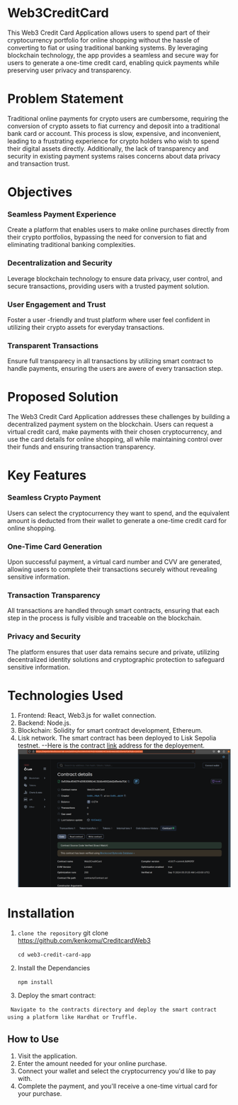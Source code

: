 # Web3CreditCard
This Web3 Credit Card Application allows users to spend part of their cryptocurrency portfolio for online shopping without the hassle of converting to fiat or using traditional banking systems. By leveraging blockchain technology, the app provides a seamless and secure way for users to generate a one-time credit card, enabling quick payments while preserving user privacy and transparency.

# Problem Statement
Traditional online payments for crypto users are cumbersome, requiring the conversion of crypto assets to fiat currency and deposit into a traditional bank card or account. This process is slow, expensive, and inconvenient, leading to a frustrating experience for crypto holders who wish to spend their digital assets directly. Additionally, the lack of transparency and security in existing payment systems raises concerns about data privacy and transaction trust.

# Objectives

### Seamless Payment Experience
Create a platform that enables users to make online purchases directly from their crypto portfolios, bypassing the need for conversion to fiat and eliminating traditional banking complexities.

### Decentralization and Security
Leverage blockchain technology to ensure data privacy, user control, and secure transactions, providing users with a trusted payment solution.

### User Engagement and Trust
Foster a user -friendly and trust platform where user feel confident in utilizing their crypto assets for everyday transactions.

### Transparent Transactions
Ensure full transparecy in all transactions by utilizing smart contract to handle payments, ensuring the users are awere of every transaction step.  

# Proposed Solution
The Web3 Credit Card Application addresses these challenges by building a decentralized payment system on the blockchain. Users can request a virtual credit card, make payments with their chosen cryptocurrency, and use the card details for online shopping, all while maintaining control over their funds and ensuring transaction transparency.

# Key Features

### Seamless Crypto Payment
Users can select the cryptocurrency they want to spend, and the equivalent amount is deducted from their wallet to generate a one-time credit card for online shopping.

### One-Time Card Generation
Upon successful payment, a virtual card number and CVV are generated, allowing users to complete their transactions securely without revealing sensitive information.

### Transaction Transparency
All transactions are handled through smart contracts, ensuring that each step in the process is fully visible and traceable on the blockchain.

### Privacy and Security 
The platform ensures that user data remains secure and private, utilizing decentralized identity solutions and cryptographic protection to safeguard sensitive information.


# Technologies Used
  1. Frontend: React, Web3.js for wallet connection.
  2. Backend: Node.js.
  3. Blockchain: Solidity for smart contract development, Ethereum.
  4. Lisk network. The smart contract has been deployed to Lisk Sepolia testnet.
  --Here is the contract [link](https://sepolia-blockscout.lisk.com/address/0x539A45407Fd3183088D4C3DEb4662dd2d5e4a7DE?tab=contract) address for the deployement.
  ![alt text](image.png)

 # Installation

 1. `clone the repository`
  git clone https://github.com/kenkomu/CreditcardWeb3

    `cd web3-credit-card-app`



2. Install the Dependancies 

    `npm install
`

3. Deploy the smart contract:

` Navigate to the contracts directory and deploy the smart contract using a platform like Hardhat or Truffle.`




## How to Use
1. Visit the application.
2. Enter the amount needed for your online purchase.
3. Connect your wallet and select the cryptocurrency you'd like to pay with.
4. Complete the payment, and you'll receive a one-time virtual card for your purchase.
